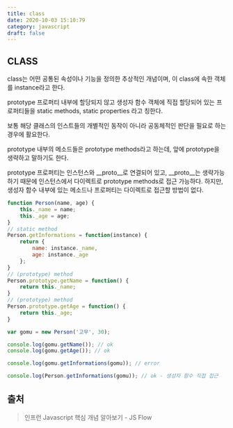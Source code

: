 ```yaml
---
title: class
date: 2020-10-03 15:10:79
category: javascript
draft: false
---
```


## CLASS

class는 어떤 공통된 속성이나 기능을 정의한 추상적인 개념이며, 이 class에 속한 객체를 instance라고 한다.

prototype 프로퍼티 내부에 할당되지 않고 생성자 함수 객체에 직접 할당되어 있는 프로퍼티들을 static methods, static properties 라고 칭한다.

보통 해당 클래스의 인스트들의 개별적인 동작이 아니라 공동체적인 판단을 필요로 하는 경우에 활요한다.

prototype 내부의 메소드들은 prototype methods라고 하는데, 앞에 prototype을 생략하고 말하기도 한다.

prototype 프로퍼티는 인스턴스와 __proto__로 연결되어 있고, __proto__는 생략가능하기 때문에 인스턴스에서 다이렉트로 prototype methods로 접근 가능하다. 하지만, 생성자 함수 내부에 있는 메소드나 프로퍼티는 다이렉트로 접근할 방법이 없다.

```javascript
function Person(name, age) {
    this._name = name;
    this._age = age;
}
// static method
Person.getInformations = function(instance) {
    return {
        name: instance._name,
        age: instance._age
    };
}
// (prototype) method
Person.prototype.getName = function() {
    return this._name;
}
// (prototype) method
Person.prototype.getAge = function() {
    return this._age;
}
```

```javascript
var gomu = new Person('고무', 30);

console.log(gomu.getName()); // ok
console.log(gomu.getAge()); // ok

console.log(gomu.getInformations(gomu)); // error

console.log(Person.getInformations(gomu)); // ok - 생성자 함수 직접 접근
```

## 출처
> 인프런 Javascript 핵심 개념 알아보기 - JS Flow